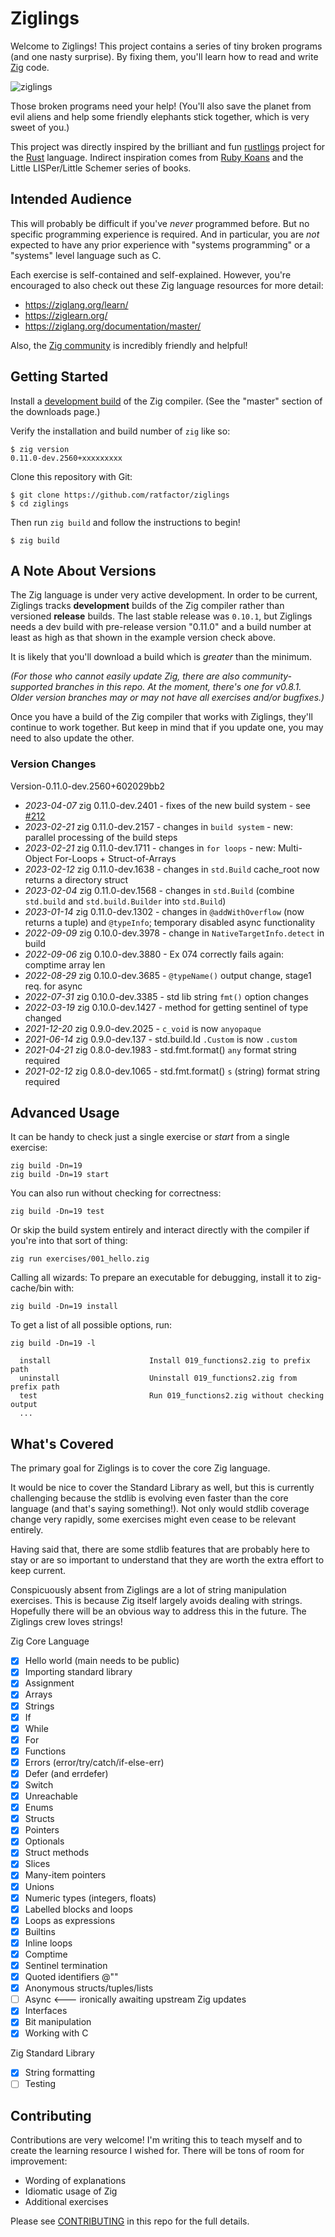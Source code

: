 # Ziglings

Welcome to Ziglings! This project contains a series of tiny broken programs (and one nasty surprise).
By fixing them, you'll learn how to read and write [Zig](https://ziglang.org/) code.

![ziglings](https://user-images.githubusercontent.com/1458409/109398392-c1069500-790a-11eb-8ed4-7d7d74d32666.jpg)

Those broken programs need your help! (You'll also save the planet from
evil aliens and help some friendly elephants stick together, which is very
sweet of you.)

This project was directly inspired by the brilliant and fun
[rustlings](https://github.com/rust-lang/rustlings)
project for the [Rust](https://www.rust-lang.org/) language.
Indirect inspiration comes from [Ruby Koans](http://rubykoans.com/)
and the Little LISPer/Little Schemer series of books.

## Intended Audience

This will probably be difficult if you've _never_ programmed before.
But no specific programming experience is required. And in particular,
you are _not_ expected to have any prior experience with "systems programming"
or a "systems" level language such as C.

Each exercise is self-contained and self-explained. However, you're encouraged
to also check out these Zig language resources for more detail:

* https://ziglang.org/learn/
* https://ziglearn.org/
* https://ziglang.org/documentation/master/

Also, the [Zig community](https://github.com/ziglang/zig/wiki/Community) is incredibly friendly and helpful!

## Getting Started

Install a [development build](https://ziglang.org/download/) of the Zig compiler.
(See the "master" section of the downloads page.)

Verify the installation and build number of `zig` like so:

```
$ zig version
0.11.0-dev.2560+xxxxxxxxx
```

Clone this repository with Git:

```
$ git clone https://github.com/ratfactor/ziglings
$ cd ziglings
```

Then run `zig build` and follow the instructions to begin!

```
$ zig build
```

## A Note About Versions

The Zig language is under very active development. In order to be current,
Ziglings tracks **development** builds of the Zig compiler rather than
versioned **release** builds. The last stable release was `0.10.1`, but Ziglings
needs a dev build with pre-release version "0.11.0" and a build number at least
as high as that shown in the example version check above.

It is likely that you'll download a build which is _greater_ than the minimum.

_(For those who cannot easily update Zig, there are also community-supported
branches in this repo. At the moment, there's one for v0.8.1. Older version
branches may or may not have all exercises and/or bugfixes.)_

Once you have a build of the Zig compiler that works with Ziglings, they'll
continue to work together. But keep in mind that if you update one, you may
need to also update the other.


### Version Changes

Version-0.11.0-dev.2560+602029bb2
* *2023-04-07* zig 0.11.0-dev.2401 - fixes of the new build system - see [#212](https://github.com/ratfactor/ziglings/pull/212)
* *2023-02-21* zig 0.11.0-dev.2157 - changes in `build system` - new: parallel processing of the build steps
* *2023-02-21* zig 0.11.0-dev.1711 - changes in `for loops` - new: Multi-Object For-Loops + Struct-of-Arrays
* *2023-02-12* zig 0.11.0-dev.1638 - changes in `std.Build` cache_root now returns a directory struct
* *2023-02-04* zig 0.11.0-dev.1568 - changes in `std.Build` (combine `std.build` and `std.build.Builder` into `std.Build`)
* *2023-01-14* zig 0.11.0-dev.1302 - changes in `@addWithOverflow` (now returns a tuple) and `@typeInfo`; temporary disabled async functionality
* *2022-09-09* zig 0.10.0-dev.3978 - change in `NativeTargetInfo.detect` in build
* *2022-09-06* zig 0.10.0-dev.3880 - Ex 074 correctly fails again: comptime array len
* *2022-08-29* zig 0.10.0-dev.3685 - `@typeName()` output change, stage1 req. for async
* *2022-07-31* zig 0.10.0-dev.3385 - std lib string `fmt()` option changes
* *2022-03-19* zig 0.10.0-dev.1427 - method for getting sentinel of type changed
* *2021-12-20* zig 0.9.0-dev.2025 - `c_void` is now `anyopaque`
* *2021-06-14* zig 0.9.0-dev.137  - std.build.Id `.Custom` is now `.custom`
* *2021-04-21* zig 0.8.0-dev.1983 - std.fmt.format() `any` format string required
* *2021-02-12* zig 0.8.0-dev.1065 - std.fmt.format() `s` (string) format string required

## Advanced Usage

It can be handy to check just a single exercise or _start_ from a single
exercise:

```
zig build -Dn=19
zig build -Dn=19 start
```

You can also run without checking for correctness:

```
zig build -Dn=19 test
```

Or skip the build system entirely and interact directly with the compiler
if you're into that sort of thing:

```
zig run exercises/001_hello.zig
```

Calling all wizards: To prepare an executable for debugging, install it
to zig-cache/bin with:

```
zig build -Dn=19 install
```

To get a list of all possible options, run:

```
zig build -Dn=19 -l

  install                      Install 019_functions2.zig to prefix path
  uninstall                    Uninstall 019_functions2.zig from prefix path
  test                         Run 019_functions2.zig without checking output
  ...
```

## What's Covered

The primary goal for Ziglings is to cover the core Zig language.

It would be nice to cover the Standard Library as well, but this
is currently challenging because the stdlib is evolving even
faster than the core language (and that's saying something!).
Not only would stdlib coverage change very rapidly, some exercises might even cease to be relevant entirely.

Having said that, there are some stdlib features that are probably here
to stay or are so important to understand that they are worth the
extra effort to keep current.

Conspicuously absent from Ziglings are a lot of string
manipulation exercises. This is because Zig itself largely avoids
dealing with strings. Hopefully there will be an obvious way to
address this in the future. The Ziglings crew loves strings!

Zig Core Language

* [x] Hello world (main needs to be public)
* [x] Importing standard library
* [x] Assignment
* [x] Arrays
* [x] Strings
* [x] If
* [x] While
* [x] For
* [x] Functions
* [x] Errors (error/try/catch/if-else-err)
* [x] Defer (and errdefer)
* [x] Switch
* [x] Unreachable
* [x] Enums
* [x] Structs
* [x] Pointers
* [x] Optionals
* [x] Struct methods
* [x] Slices
* [x] Many-item pointers
* [x] Unions
* [x] Numeric types (integers, floats)
* [x] Labelled blocks and loops
* [x] Loops as expressions
* [x] Builtins
* [x] Inline loops
* [x] Comptime
* [x] Sentinel termination
* [x] Quoted identifiers @""
* [x] Anonymous structs/tuples/lists
* [ ] Async <--- ironically awaiting upstream Zig updates
* [X] Interfaces
* [X] Bit manipulation
* [X] Working with C

Zig Standard Library

* [X] String formatting
* [ ] Testing

## Contributing

Contributions are very welcome! I'm writing this to teach myself and to create
the learning resource I wished for. There will be tons of room for improvement:

* Wording of explanations
* Idiomatic usage of Zig
* Additional exercises

Please see [CONTRIBUTING](https://github.com/ratfactor/ziglings/blob/main/CONTRIBUTING.md) in this repo for the full details.


